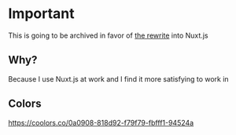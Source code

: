 # Important
This is going to be archived in favor of [the rewrite](https://github.com/JustScreaMy/portfolio) into Nuxt.js
## Why?
Because I use Nuxt.js at work and I find it more satisfying to work in

## Colors

https://coolors.co/0a0908-818d92-f79f79-fbfff1-94524a

